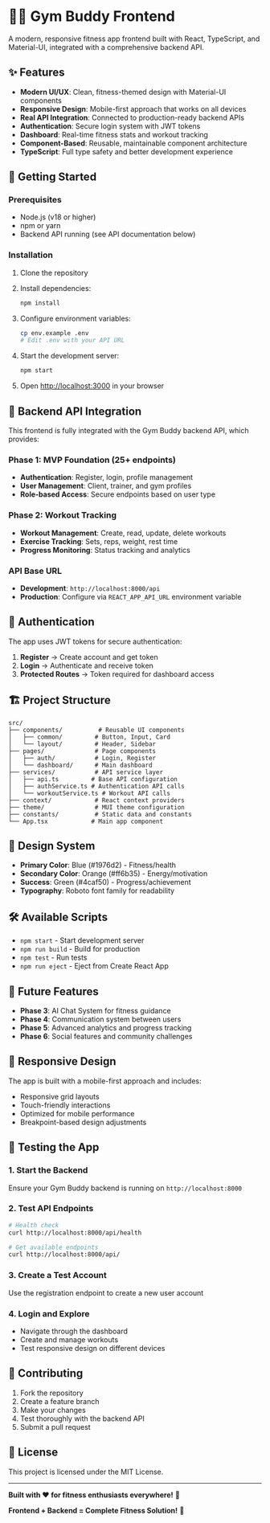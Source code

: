 # 🏋️‍♂️ Gym Buddy Frontend

A modern, responsive fitness app frontend built with React, TypeScript, and Material-UI, integrated with a comprehensive backend API.

## ✨ Features

- **Modern UI/UX**: Clean, fitness-themed design with Material-UI components
- **Responsive Design**: Mobile-first approach that works on all devices
- **Real API Integration**: Connected to production-ready backend APIs
- **Authentication**: Secure login system with JWT tokens
- **Dashboard**: Real-time fitness stats and workout tracking
- **Component-Based**: Reusable, maintainable component architecture
- **TypeScript**: Full type safety and better development experience

## 🚀 Getting Started

### Prerequisites

- Node.js (v18 or higher)
- npm or yarn
- Backend API running (see API documentation below)

### Installation

1. Clone the repository
2. Install dependencies:
   ```bash
   npm install
   ```

3. Configure environment variables:
   ```bash
   cp env.example .env
   # Edit .env with your API URL
   ```

4. Start the development server:
   ```bash
   npm start
   ```

5. Open [http://localhost:3000](http://localhost:3000) in your browser

## 🔌 **Backend API Integration**

This frontend is fully integrated with the Gym Buddy backend API, which provides:

### **Phase 1: MVP Foundation (25+ endpoints)**
- **Authentication**: Register, login, profile management
- **User Management**: Client, trainer, and gym profiles
- **Role-based Access**: Secure endpoints based on user type

### **Phase 2: Workout Tracking**
- **Workout Management**: Create, read, update, delete workouts
- **Exercise Tracking**: Sets, reps, weight, rest time
- **Progress Monitoring**: Status tracking and analytics

### **API Base URL**
- **Development**: `http://localhost:8000/api`
- **Production**: Configure via `REACT_APP_API_URL` environment variable

## 🔐 **Authentication**

The app uses JWT tokens for secure authentication:
1. **Register** → Create account and get token
2. **Login** → Authenticate and receive token
3. **Protected Routes** → Token required for dashboard access

## 🏗️ **Project Structure**

```
src/
├── components/          # Reusable UI components
│   ├── common/         # Button, Input, Card
│   └── layout/         # Header, Sidebar
├── pages/              # Page components
│   ├── auth/           # Login, Register
│   └── dashboard/      # Main dashboard
├── services/           # API service layer
│   ├── api.ts         # Base API configuration
│   ├── authService.ts # Authentication API calls
│   └── workoutService.ts # Workout API calls
├── context/            # React context providers
├── theme/              # MUI theme configuration
├── constants/          # Static data and constants
└── App.tsx            # Main app component
```

## 🎨 **Design System**

- **Primary Color**: Blue (#1976d2) - Fitness/health
- **Secondary Color**: Orange (#ff6b35) - Energy/motivation
- **Success**: Green (#4caf50) - Progress/achievement
- **Typography**: Roboto font family for readability

## 🛠️ **Available Scripts**

- `npm start` - Start development server
- `npm run build` - Build for production
- `npm test` - Run tests
- `npm run eject` - Eject from Create React App

## 🔮 **Future Features**

- **Phase 3**: AI Chat System for fitness guidance
- **Phase 4**: Communication system between users
- **Phase 5**: Advanced analytics and progress tracking
- **Phase 6**: Social features and community challenges

## 📱 **Responsive Design**

The app is built with a mobile-first approach and includes:
- Responsive grid layouts
- Touch-friendly interactions
- Optimized for mobile performance
- Breakpoint-based design adjustments

## 🧪 **Testing the App**

### **1. Start the Backend**
Ensure your Gym Buddy backend is running on `http://localhost:8000`

### **2. Test API Endpoints**
```bash
# Health check
curl http://localhost:8000/api/health

# Get available endpoints
curl http://localhost:8000/api/
```

### **3. Create a Test Account**
Use the registration endpoint to create a new user account

### **4. Login and Explore**
- Navigate through the dashboard
- Create and manage workouts
- Test responsive design on different devices

## 🤝 **Contributing**

1. Fork the repository
2. Create a feature branch
3. Make your changes
4. Test thoroughly with the backend API
5. Submit a pull request

## 📄 **License**

This project is licensed under the MIT License.

---

**Built with ❤️ for fitness enthusiasts everywhere!** 💪

**Frontend + Backend = Complete Fitness Solution!** 🚀
